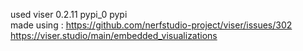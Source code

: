 used  viser                     0.2.11                   pypi_0    pypi  \
made using : https://github.com/nerfstudio-project/viser/issues/302 \
https://viser.studio/main/embedded_visualizations
